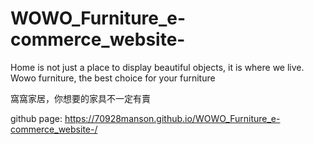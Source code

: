 # WOWO_Furniture_e-commerce_website-
Home is not just a place to display beautiful objects, it is where we live. Wowo furniture, the best choice for your furniture 

窩窩家居，你想要的家具不一定有賣

github page: https://70928manson.github.io/WOWO_Furniture_e-commerce_website-/

